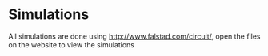 # Simulations

All simulations are done using http://www.falstad.com/circuit/, open the files on the website to view the simulations
